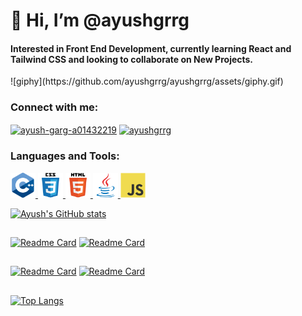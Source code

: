 <h1>👋 Hi, I’m @ayushgrrg</h1>
<h4>Interested in Front End Development, currently learning React and Tailwind CSS and looking to collaborate on New Projects.</h4>
![giphy](https://github.com/ayushgrrg/ayushgrrg/assets/giphy.gif)
<h3 align="left">Connect with me:</h3>
<p align="left">
  <a href="https://www.linkedin.com/in/ayush-garg-a01432219/" target="blank"
    ><img
      align="center"
      src="https://raw.githubusercontent.com/rahuldkjain/github-profile-readme-generator/master/src/images/icons/Social/linked-in-alt.svg"
      alt="ayush-garg-a01432219"
      height="30"
      width="40"
  /></a>
  <a href="https://www.instagram.com/ayushgrrg/" target="blank"
    ><img
      align="center"
      src="https://raw.githubusercontent.com/rahuldkjain/github-profile-readme-generator/master/src/images/icons/Social/instagram.svg"
      alt="ayushgrrg"
      height="30"
      width="40"
  /></a>
  <h3 align="left">Languages and Tools:</h3>
<p align="left">
  <a href="https://www.w3schools.com/cpp/" target="_blank" rel="noreferrer">
    <img
      src="https://raw.githubusercontent.com/devicons/devicon/master/icons/cplusplus/cplusplus-original.svg"
      alt="cplusplus"
      width="40"
      height="40"
    />
  </a>
  <a href="https://www.w3schools.com/css/" target="_blank" rel="noreferrer">
    <img
      src="https://raw.githubusercontent.com/devicons/devicon/master/icons/css3/css3-original-wordmark.svg"
      alt="css3"
      width="40"
      height="40"
    />
  </a>

  <a href="https://www.w3.org/html/" target="_blank" rel="noreferrer">
    <img
      src="https://raw.githubusercontent.com/devicons/devicon/master/icons/html5/html5-original-wordmark.svg"
      alt="html5"
      width="40"
      height="40"
    />
  </a>
  <a href="https://www.java.com" target="_blank" rel="noreferrer">
    <img
      src="https://raw.githubusercontent.com/devicons/devicon/master/icons/java/java-original.svg"
      alt="java"
      width="40"
      height="40"
    />
  </a>
  <a
    href="https://developer.mozilla.org/en-US/docs/Web/JavaScript"
    target="_blank"
    rel="noreferrer"
  >
    <img
      src="https://raw.githubusercontent.com/devicons/devicon/master/icons/javascript/javascript-original.svg"
      alt="javascript"
      width="40"
      height="40"
    />

![Ayush's GitHub stats](https://github-readme-stats.vercel.app/api?username=ayushgrrg&show_icons=true&theme=radical)
##
[![Readme Card](https://github-readme-stats.vercel.app/api/pin/?username=ayushgrrg&repo=personal-portfolio)](https://github.com/ayushgrrg/github-readme-stats)
[![Readme Card](https://github-readme-stats.vercel.app/api/pin/?username=ayushgrrg&repo=hoo-bank)](https://github.com/ayushgrrg/github-readme-stats)
##
[![Readme Card](https://github-readme-stats.vercel.app/api/pin/?username=ayushgrrg&repo=Acme-rockets)](https://github.com/ayushgrrg/github-readme-stats)
[![Readme Card](https://github-readme-stats.vercel.app/api/pin/?username=ayushgrrg&repo=recipe-mern)](https://github.com/ayushgrrg/github-readme-stats)
##
[![Top Langs](https://github-readme-stats.vercel.app/api/top-langs/?username=ayushgrrg&layout=donut-vertical)](https://github.com/ayushgrrg/github-readme-stats)


